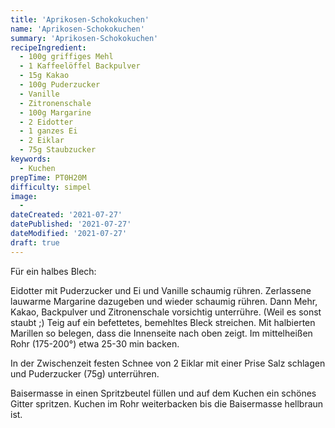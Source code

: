 ```yaml
---
title: 'Aprikosen-Schokokuchen'
name: 'Aprikosen-Schokokuchen'
summary: 'Aprikosen-Schokokuchen'
recipeIngredient:
  - 100g griffiges Mehl
  - 1 Kaffeelöffel Backpulver
  - 15g Kakao
  - 100g Puderzucker
  - Vanille
  - Zitronenschale
  - 100g Margarine
  - 2 Eidotter
  - 1 ganzes Ei
  - 2 Eiklar
  - 75g Staubzucker
keywords:
  - Kuchen
prepTime: PT0H20M
difficulty: simpel
image:
  -
dateCreated: '2021-07-27'
datePublished: '2021-07-27'
dateModified: '2021-07-27'
draft: true
---
```


Für ein halbes Blech:

Eidotter mit Puderzucker und Ei und Vanille schaumig rühren. Zerlassene lauwarme Margarine dazugeben und wieder schaumig rühren. Dann Mehr, Kakao, Backpulver und Zitronenschale vorsichtig unterrühre. (Weil es sonst staubt ;)
Teig auf ein befettetes, bemehltes Bleck streichen. Mit halbierten Marillen so belegen, dass die Innenseite nach oben zeigt.
Im mittelheißen Rohr (175-200°) etwa 25-30 min backen.

In der Zwischenzeit festen Schnee von 2 Eiklar mit einer Prise Salz schlagen und Puderzucker (75g) unterrühren.

Baisermasse in einen Spritzbeutel füllen und auf dem Kuchen ein schönes Gitter spritzen.
Kuchen im Rohr weiterbacken bis die Baisermasse hellbraun ist.
